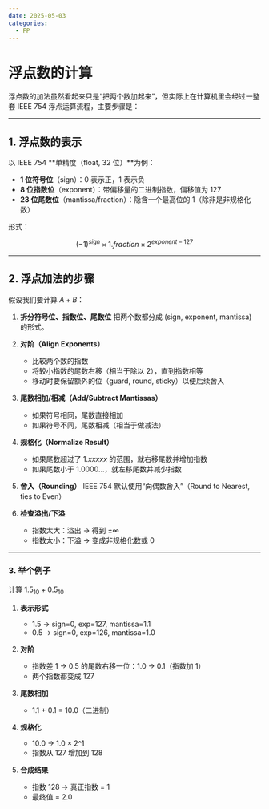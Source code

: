 ```yaml
---
date: 2025-05-03
categories:
  - FP
---
```


# 浮点数的计算

浮点数的加法虽然看起来只是“把两个数加起来”，但实际上在计算机里会经过一整套 IEEE 754 浮点运算流程，主要步骤是：

<!-- more -->
---

## 1. 浮点数的表示

以 IEEE 754 \*\*单精度（float, 32 位）\*\*为例：

* **1 位符号位**（sign）：0 表示正，1 表示负
* **8 位指数位**（exponent）：带偏移量的二进制指数，偏移值为 127
* **23 位尾数位**（mantissa/fraction）：隐含一个最高位的 1（除非是非规格化数）

形式：

$$
(-1)^{sign} \times 1.fraction \times 2^{exponent - 127}
$$

---

## 2. 浮点加法的步骤

假设我们要计算 $A + B$：

1. **拆分符号位、指数位、尾数位**
   把两个数都分成 (sign, exponent, mantissa) 的形式。

2. **对阶（Align Exponents）**

   * 比较两个数的指数
   * 将较小指数的尾数右移（相当于除以 2），直到指数相等
   * 移动时要保留额外的位（guard, round, sticky）以便后续舍入

3. **尾数相加/相减（Add/Subtract Mantissas）**

   * 如果符号相同，尾数直接相加
   * 如果符号不同，尾数相减（相当于做减法）

4. **规格化（Normalize Result）**

   * 如果尾数超过了 $1.xxxxx$ 的范围，就右移尾数并增加指数
   * 如果尾数小于 $1.0000...$，就左移尾数并减少指数

5. **舍入（Rounding）**
   IEEE 754 默认使用“向偶数舍入”（Round to Nearest, ties to Even）

6. **检查溢出/下溢**

   * 指数太大：溢出 → 得到 ±∞
   * 指数太小：下溢 → 变成非规格化数或 0

---

### 3. 举个例子

计算 $1.5_{10} + 0.5_{10}$

1. **表示形式**

   * 1.5 → sign=0, exp=127, mantissa=1.1
   * 0.5 → sign=0, exp=126, mantissa=1.0

2. **对阶**

   * 指数差 1 → 0.5 的尾数右移一位：1.0 → 0.1（指数加 1）
   * 两个指数都变成 127

3. **尾数相加**

   * 1.1 + 0.1 = 10.0（二进制）

4. **规格化**

   * 10.0 → 1.0 × 2^1
   * 指数从 127 增加到 128

5. **合成结果**

   * 指数 128 → 真正指数 = 1
   * 最终值 = $2.0$

